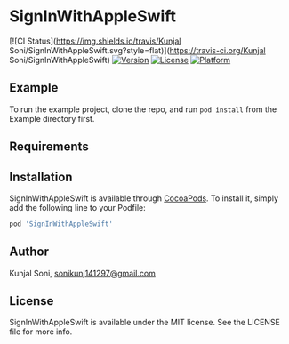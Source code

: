 # SignInWithAppleSwift

[![CI Status](https://img.shields.io/travis/Kunjal Soni/SignInWithAppleSwift.svg?style=flat)](https://travis-ci.org/Kunjal Soni/SignInWithAppleSwift)
[![Version](https://img.shields.io/cocoapods/v/SignInWithAppleSwift.svg?style=flat)](https://cocoapods.org/pods/SignInWithAppleSwift)
[![License](https://img.shields.io/cocoapods/l/SignInWithAppleSwift.svg?style=flat)](https://cocoapods.org/pods/SignInWithAppleSwift)
[![Platform](https://img.shields.io/cocoapods/p/SignInWithAppleSwift.svg?style=flat)](https://cocoapods.org/pods/SignInWithAppleSwift)

## Example

To run the example project, clone the repo, and run `pod install` from the Example directory first.

## Requirements

## Installation

SignInWithAppleSwift is available through [CocoaPods](https://cocoapods.org). To install
it, simply add the following line to your Podfile:

```ruby
pod 'SignInWithAppleSwift'
```

## Author

Kunjal Soni, sonikunj141297@gmail.com

## License

SignInWithAppleSwift is available under the MIT license. See the LICENSE file for more info.
